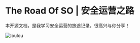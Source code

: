 # The Road Of SO | 安全运营之路

本开源文档，是我学习安全运营的旅途记录，很高兴与你分享！  

![loulou](https://image-host-toky.oss-cn-shanghai.aliyuncs.com/20200321200900.png)